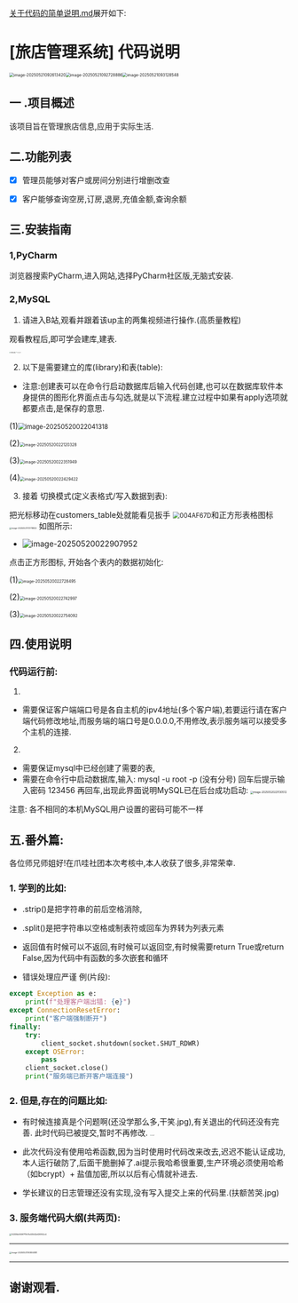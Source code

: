 [关于代码的简单说明.md](https://github.com/user-attachments/files/20367364/default.md)展开如下:
# [旅店管理系统] 代码说明

<img src="README相关图片\logo_1.png" alt="image-20250521092613420" style="zoom: 50%;" /><img src="README相关图片\logo_2.png" alt="image-20250521092728886" style="zoom: 50%;" /><img src="README相关图片\logo_3.png" alt="image-20250521093128548" style="zoom: 50%;" />

## 一 .项目概述

该项目旨在管理旅店信息,应用于实际生活.

## 二.功能列表

- [x] 管理员能够对客户或房间分别进行增删改查

- [x] 客户能够查询空房,订房,退房,充值金额,查询余额

##  三.安装指南

### 1,PyCharm

浏览器搜索PyCharm,进入网站,选择PyCharm社区版,无脑式安装.

### 2,MySQL

1. 请进入B站,观看并跟着该up主的两集视频进行操作.(高质量教程)

观看教程后,即可学会建库,建表.

<img src="README相关图片\安装指南_1.jpg" alt="安装指南_1" style="zoom: 15%;" /><img src="README相关图片\安装指南_2.jpg" alt="安装指南_2" style="zoom: 10%;" />

2. 以下是需要建立的库(library)和表(table):

- 注意:创建表可以在命令行启动数据库后输入代码创建,也可以在数据库软件本身提供的图形化界面点击与勾选,就是以下流程.建立过程中如果有apply选项就都要点击,是保存的意思.

(1)<img src="README相关图片\数据库图形化界面相关_1.png" alt="image-20250520022041318" style="zoom: 80%;" />

(2)<img src="README相关图片\_2.png" alt="image-20250520022120328" style="zoom: 50%;" />

(3)<img src="README相关图片\_3.png" alt="image-20250520022351949" style="zoom: 50%;" />

(4)<img src="README相关图片\_4.png" alt="image-20250520022429422" style="zoom: 50%;" />

3. 接着 切换模式(定义表格式/写入数据到表):

把光标移动在customers_table处就能看见扳手 <img src="C:\Users\30616\Desktop\README相关图片\扳手.png" alt="004AF67D" style="zoom:80%;" />和正方形表格图标  <img src="README相关图片\本子和笔.png" alt="image-20250521173718822" style="zoom:25%;" /> 如图所示:

- ![image-20250520022907952](README相关图片\关于代码的简单说明.assets\image-20250520022907952.png)

点击正方形图标, 开始各个表内的数据初始化:

(1)<img src="C:\Users\30616\Desktop\README相关图片\_5.png" alt="image-20250520022728495" style="zoom:50%;" />

(2)<img src="C:\Users\30616\Desktop\README相关图片\_6.png" alt="image-20250520022742997" style="zoom:50%;" />

(3)<img src="C:\Users\30616\Desktop\README相关图片\_7.png" alt="image-20250520022754092" style="zoom:50%;" />

## 四.使用说明

### 代码运行前:

1. 

- 需要保证客户端端口号是各自主机的ipv4地址(多个客户端),若要运行请在客户端代码修改地址,而服务端的端口号是0.0.0.0,不用修改,表示服务端可以接受多个主机的连接.

2. 

- 需要保证mysql中已经创建了需要的表,
- 需要在命令行中启动数据库,输入:   mysql -u root -p   (没有分号) 回车后提示输入密码   123456  再回车,出现此界面说明MySQL已在后台成功启动:
  <img src="C:\Users\30616\Desktop\README相关图片\命令行.png" alt="image-20250520221130512" style="zoom: 33%;" />

注意: 各不相同的本机MySQL用户设置的密码可能不一样

## 五.番外篇:

各位师兄师姐好!在爪哇社团本次考核中,本人收获了很多,非常荣幸.

### 1. 学到的比如:

- .strip()是把字符串的前后空格消除,

- .split()是把字符串以空格或制表符或回车为界转为列表元素

- 返回值有时候可以不返回,有时候可以返回空,有时候需要return True或return False,因为代码中有函数的多次嵌套和循环

- 错误处理应严谨   例(片段):

```python
except Exception as e:
    print(f"处理客户端出错: {e}")
except ConnectionResetError:
    print("客户端强制断开")
finally:
    try:
        client_socket.shutdown(socket.SHUT_RDWR) 
    except OSError:
        pass
    client_socket.close()
    print("服务端已断开客户端连接")
```

### 2. 但是,存在的问题比如:

- 有时候连接真是个问题啊(还没学那么多,干笑.jpg),有关退出的代码还没有完善. 此时代码已被提交,暂时不再修改.
  <img src="C:\Users\30616\Desktop\关于代码的简单说明.assets\存在问题_1.jpg" alt="存在问题_1" style="zoom:10%;" />

- 此次代码没有使用哈希函数,因为当时使用时代码改来改去,迟迟不能认证成功,本人运行破防了,后面干脆删掉了.ai提示我哈希很重要,生产环境必须使用哈希（如bcrypt）+ 盐值加密,所以以后有心情就补进去.
- 学长建议的日志管理还没有实现,没有写入提交上来的代码里.(扶额苦哭.jpg)

### 3. 服务端代码大纲(共两页):

<img src="README相关图片\手写代码目录_1.jpg" alt="14330b0659717b17e40542bf20952c4" style="zoom: 25%;" />

---

<img src="README相关图片\手写代码目录第二页.png" alt="image-20250521190804881" style="zoom:25%;" />

---

## 谢谢观看.
